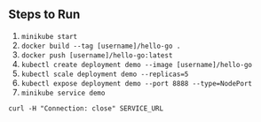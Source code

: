 ## Steps to Run

1. `minikube start`
2. `docker build --tag [username]/hello-go .`
3. `docker push [username]/hello-go:latest`
4. `kubectl create deployment demo --image [username]/hello-go`
5. `kubectl scale deployment demo --replicas=5`
6. `kubectl expose deployment demo --port 8888 --type=NodePort`
7. `minikube service demo`

```
curl -H "Connection: close" SERVICE_URL
```
